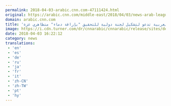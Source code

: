 ```yaml
---
permalink: 2018-04-03-arabic.cnn.com-47111424.html
original: https://arabic.cnn.com/middle-east/2018/04/03/news-arab-league-calls-investigation-israels-abhorrent-crimes
domain: arabic.cnn.com
title: 'الجامعة العربية تدعو لتشكيل لجنة دولية للتحقيق "بإراقة دماء" متظاهري غزة'
image: https://i.cdn.turner.com/dr/cnnarabic/cnnarabic/release/sites/default/files/styles/og_image/public/image/GettyImages-913024632.jpg?itok=DwESMtsH
date: 2018-04-03 16:22:12
category: news
translations: 
 - 'en'
 - 'es'
 - 'de'
 - 'ru'
 - 'ja'
 - 'fr'
 - 'it'
 - 'zh-CN'
 - 'zh-TW'
 - 'pt'
 - 'hy'
---
```


